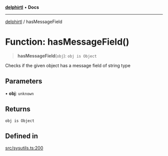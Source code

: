 [**delphirtl**](../README.md) • **Docs**

***

[delphirtl](../globals.md) / hasMessageField

# Function: hasMessageField()

> **hasMessageField**(`obj`): `obj is Object`

Checks if the given object has a message field of string type

## Parameters

• **obj**: `unknown`

## Returns

`obj is Object`

## Defined in

[src/sysutils.ts:200](https://github.com/chuacw/delphirtl/blob/e3cbafae763359e4511613875492dbec7f810b8b/src/sysutils.ts#L200)
